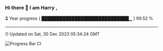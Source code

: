 ### Hi there 👋 I am Harry , 

⏳ Year progress { █████████████████████████████▁ } 99.52 %

---

⏰ Updated on Sat, 30 Dec 2023 05:34:24 GMT

![Progress Bar CI](https://github.com/duykhang68/duykhang68/workflows/Progress%20Bar%20CI/badge.svg)
